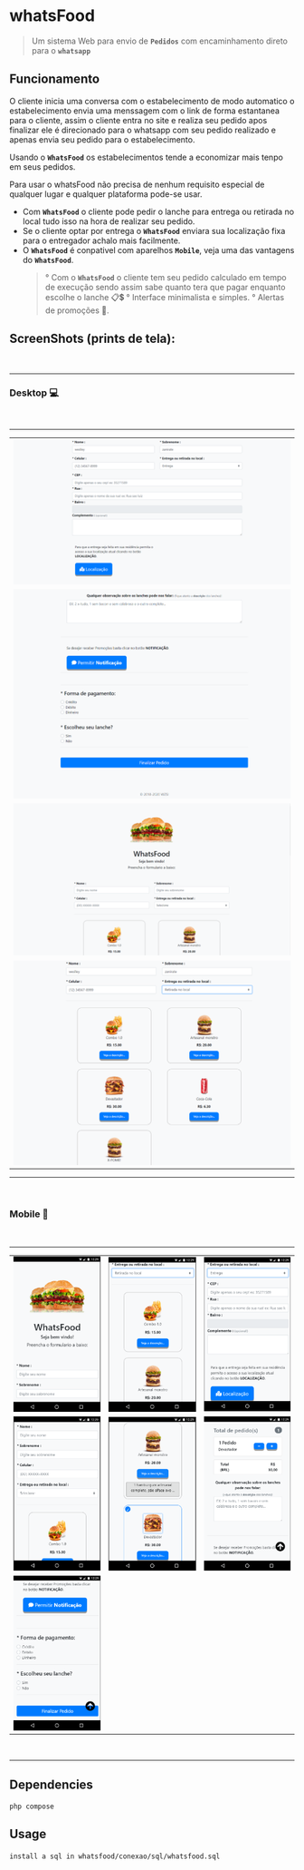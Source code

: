 # whatsFood

> Um sistema Web para envio de <b>`Pedidos`</b> com encaminhamento direto para o  <b>`whatsapp`</b> 

## Funcionamento

O cliente inicia uma conversa com o estabelecimento de modo automatico o estabelecimento envia uma menssagem com o link de forma estantanea para o cliente, assim o cliente entra no site e realiza seu pedido apos finalizar ele é direcionado para o whatsapp com seu pedido realizado e apenas envia seu pedido para o estabelecimento.

Usando o <b>`WhatsFood`</b> os estabelecimentos tende a economizar mais tenpo em seus pedidos.

Para usar o whatsFood não precisa de nenhum requisito especial de qualquer lugar e qualquer plataforma pode-se usar.

- Com  <b>`WhatsFood`</b> o cliente pode pedir o lanche para entrega ou retirada no local tudo isso na hora de realizar seu pedido.
- Se o cliente optar por entrega o <b>`WhatsFood`</b> enviara sua localização fixa para o entregador achalo mais facilmente.
- O <b>`WhatsFood`</b> é conpativel com aparelhos <b>`Mobile`</b>, veja uma das vantagens do <b>`WhatsFood`</b>.
    > ° Com o <b>`WhatsFood`</b> o cliente tem seu pedido calculado em tempo de execução sendo assim sabe quanto tera que pagar enquanto         escolhe o lanche 📋💲
    > ° Interface minimalista e simples.
    > ° Alertas de promoções 🔔.
    
## ScreenShots (prints de tela):
</br>
<hr>
<h3><b>Desktop</b> 💻</h3>
</br>
<hr>
<table>
 <tr>
    <td>
      <img src="printstela/webDesktopEndereco.PNG">
    </td>
 </tr>
 <tr>
    <td>
      <img src="printstela/webDesktopFim.PNG">
    </td>
 </tr>
 <tr>
    <td>
      <img src="printstela/webDesktopInicio.PNG">
    </td> 
 </tr>
 <tr>
      <td>
      <img src="printstela/webDesktopRetirada.PNG">
    </td>
 </tr>
</table>
<hr> 
</br> 
 <h3><b>Mobile</b> 📲</h3>
</br>
<hr>
<table>
 <tr>
      <td>
      <img src="printstela/webMobileInicio.PNG">
      </td>
      <td>
      <img src="printstela/webMobileRetirada.PNG">
      </td>
      <td>
      <img src="printstela/webMobileEntrega.PNG">
      </td>
 </tr>
 <tr>
      <td>
      <img src="printstela/webMobileMeio.PNG">
      </td>
      <td>
      <img src="printstela/webMobilePedido.PNG">
      </td>
      <td>
      <img src="printstela/webMobileTotal.PNG">
      </td>
 </tr>
 <tr>
      <td>
      <img src="printstela/webMobileFim.PNG">
      </td>
 </tr>
</table>

</br>
<hr>

## Dependencies

```
php compose
```

## Usage

```
install a sql in whatsfood/conexao/sql/whatsfood.sql
```
